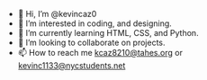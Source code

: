 - 👋 Hi, I’m @kevincaz0
- 👀 I’m interested in coding, and designing. 
- 🌱 I’m currently learning HTML, CSS, and Python. 
- 💞️ I’m looking to collaborate on projects.
- 📫 How to reach me kcaz8210@tahes.org or kevinc1133@nycstudents.net

<!---
kevincaz0/kevincaz0 is a ✨ special ✨ repository because its `README.md` (this file) appears on your GitHub profile.
You can click the Preview link to take a look at your changes.
--->
